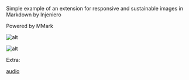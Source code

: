 Simple example of an extension for responsive and sustainable images in Markdown by Injeniero

Powered by MMark

![alt](image.png)

![alt](image.png 'lazy')

Extra:

[audio](music.m4a)
